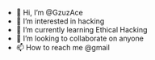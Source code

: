 - 👋 Hi, I’m @GzuzAce
- 👀 I’m interested in hacking
- 🌱 I’m currently learning Ethical Hacking
- 💞️ I’m looking to collaborate on anyone
- 📫 How to reach me @gmail

<!---
GzuzAce/GzuzAce is a ✨ special ✨ repository because its `README.md` (this file) appears on your GitHub profile.
You can click the Preview link to take a look at your changes.
--->
